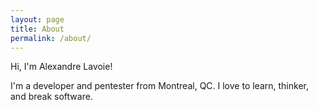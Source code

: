 ```yaml
---
layout: page
title: About
permalink: /about/
---
```


Hi, I'm Alexandre Lavoie!

I'm a developer and pentester from Montreal, QC. I love to learn, thinker, and break software.

